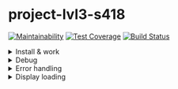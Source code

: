 # project-lvl3-s418

[![Maintainability](https://api.codeclimate.com/v1/badges/31ac59a068e16acb599f/maintainability)](https://codeclimate.com/github/Nastya-1000/project-lvl3-s418/maintainability)
[![Test Coverage](https://api.codeclimate.com/v1/badges/31ac59a068e16acb599f/test_coverage)](https://codeclimate.com/github/Nastya-1000/project-lvl3-s418/test_coverage)
[![Build Status](https://travis-ci.org/Nastya-1000/project-lvl3-s418.svg?branch=master)](https://travis-ci.org/Nastya-1000/project-lvl3-s418)

<details>
<summary>Install & work</summary>
<a href="https://asciinema.org/a/Zc21f4Fsqxhf77wvZlg3IdDsK" target="_blank"><img src="https://asciinema.org/a/Zc21f4Fsqxhf77wvZlg3IdDsK.svg" /></a>
</details>

<details>
<summary>Debug</summary>
<a href="https://asciinema.org/a/r6Y67G6CeK65nER8XxDI8xq1E" target="_blank"><img src="https://asciinema.org/a/r6Y67G6CeK65nER8XxDI8xq1E.svg" /></a>
</details>

<details>
<summary>Error handling</summary>
<a href="https://asciinema.org/a/479bUXPpKkCYNZt03LE5t5P9b" target="_blank"><img src="https://asciinema.org/a/479bUXPpKkCYNZt03LE5t5P9b.svg" /></a>
</details>

<details>
<summary>Display loading</summary>
<a href="https://asciinema.org/a/M1qB4Yd88yJwoJQVbVK356RkP" target="_blank"><img src="https://asciinema.org/a/M1qB4Yd88yJwoJQVbVK356RkP.svg" /></a>
</details>
